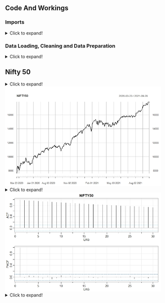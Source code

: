 

## Code And Workings

### Imports

<details>
  <summary>Click to expand!</summary>
  
  ```r
library(prophet)
library(quantmod)
library(forecast)
library(tseries)
library(timeSeries)
library(dplyr)
library(fGarch)
library(gridExtra)
library(readxl)
library(astsa)
library(urca)
library(rugarch)
library(quantmod)
library(dplyr)
library(tidyverse)
library(tseries)
library(rugarch)
library(xts)
library(PerformanceAnalytics)
library(lubridate) 

  ```
  </details>


### Data Loading, Cleaning and Data Preparation
<details>
  <summary>Click to expand!</summary>
  
  ```r
nifty <- read_excel("nifty.xlsx")
dax <- read_excel("dax.xlsx")
dow_jones <- read_excel("dow_jones.xlsx")
nikkei <- read_excel("nikkei.xlsx")

niftyw<-nifty[857:1234,]
daxw<-dax[878:1263,]
dow_jonesw<-dow_jones[960:1344,]
nikkeiw<-nikkei[849:1220,]

  ```
  </details>
  
  
## Nifty 50

  <details>
  <summary>Click to expand!</summary>
  
  ```r
niftyxts<-xts(x=as.numeric(niftyw$Close),order.by = ymd(niftyw$Date))

chartSeries(niftyxts)

  ```
  </details>
  
  
 <img src="Plots/Nifty_act.jpeg" alt="drawing" width="700"/>

  
  <details>
  <summary>Click to expand!</summary>
  
  ```r
acf2(niftyxts)

  ```
  </details>
<img src="Plots/Nifty_acf.jpeg" alt="drawing" width="700"/> 
  
  
  
  <details>
  <summary>Click to expand!</summary>
  
  ```r


  ```
  </details>
